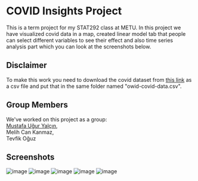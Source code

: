# COVID Insights Project
This is a term project for my STAT292 class at METU. In this project we have visualized covid data in a map, created linear model tab that people can select different variables to see their effect and also time series analysis part which you can look at the screenshots below.

## Disclaimer
To make this work you need to download the covid dataset from <a href="https://github.com/owid/covid-19-data/tree/master/public/data">this link</a> as a csv file and put that in the same folder named "owid-covid-data.csv". 

## Group Members
We've worked on this project as a group: <br>
<a href="https://github.com/muguryalcin">Mustafa Uğur Yalçın</a>,<br> 
Melih Can Kanmaz, <br>
Tevfik Oğuz <br>

## Screenshots
![image](https://github.com/muguryalcin/stat292-covid-project/assets/20908810/0d234d73-0d21-4756-8c2e-ead758f3941c)
![image](https://github.com/muguryalcin/stat292-covid-project/assets/20908810/06ee08c5-7494-41cb-865c-d572a2dbb5c5)
![image](https://github.com/muguryalcin/stat292-covid-project/assets/20908810/0c34e1d6-b97a-4dd7-8ac9-c42e9dc0a7d3)
![image](https://github.com/muguryalcin/stat292-covid-project/assets/20908810/93e81c93-f1f1-4f10-9e2e-90a5a051e6f2)
![image](https://github.com/muguryalcin/stat292-covid-project/assets/20908810/3ffea433-67d4-46fd-8d9b-bc37be983306)
